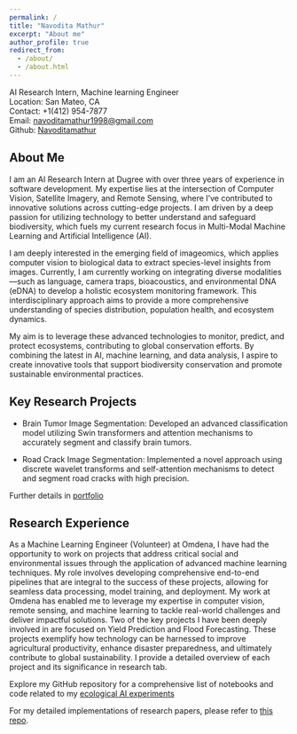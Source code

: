 ```yaml
---
permalink: /
title: "Navodita Mathur"
excerpt: "About me"
author_profile: true
redirect_from: 
  - /about/
  - /about.html
---
```


AI Research Intern, Machine learning Engineer<br/>
Location: San Mateo, CA<br/>
Contact: +1(412) 954-7877<br/>
Email: navoditamathur1998@gmail.com<br/>
Github: [Navoditamathur](https://github.com/Navoditamathur)

About Me
------
I am an AI Research Intern at Dugree with over three years of experience in software development. My expertise lies at the intersection of Computer Vision, Satellite Imagery, and Remote Sensing, where I’ve contributed to innovative solutions across cutting-edge projects. I am driven by a deep passion for utilizing technology to better understand and safeguard biodiversity, which fuels my current research focus in Multi-Modal Machine Learning and Artificial Intelligence (AI).

I am deeply interested in the emerging field of imageomics, which applies computer vision to biological data to extract species-level insights from images. Currently, I am currently working on integrating diverse modalities—such as language, camera traps, bioacoustics, and environmental DNA (eDNA) to develop a holistic ecosystem monitoring framework. This interdisciplinary approach aims to provide a more comprehensive understanding of species distribution, population health, and ecosystem dynamics.

My aim is to leverage these advanced technologies to monitor, predict, and protect ecosystems, contributing to global conservation efforts. By combining the latest in AI, machine learning, and data analysis, I aspire to create innovative tools that support biodiversity conservation and promote sustainable environmental practices.

Key Research Projects
------

- Brain Tumor Image Segmentation:
Developed an advanced classification model utilizing Swin transformers and attention mechanisms to accurately segment and classify brain tumors.

- Road Crack Image Segmentation:
Implemented a novel approach using discrete wavelet transforms and self-attention mechanisms to detect and segment road cracks with high precision.

Further details in [portfolio](https://navoditamathur.github.io/portfolio/)

Research Experience 
----

As a Machine Learning Engineer (Volunteer) at Omdena, I have had the opportunity to work on projects that address critical social and environmental issues through the application of advanced machine learning techniques. My role involves developing comprehensive end-to-end pipelines that are integral to the success of these projects, allowing for seamless data processing, model training, and deployment. My work at Omdena has enabled me to leverage my expertise in computer vision, remote sensing, and machine learning to tackle real-world challenges and deliver impactful solutions. Two of the key projects I have been deeply involved in are focused on Yield Prediction and Flood Forecasting. These projects exemplify how technology can be harnessed to improve agricultural productivity, enhance disaster preparedness, and ultimately contribute to global sustainability. I provide a detailed overview of each project and its significance in research tab.

Explore my GitHub repository for a comprehensive list of notebooks and code related to my [ecological AI experiments](https://github.com/Navoditamathur/EcologicalAI_Experiments)

For my detailed implementations of research papers, please refer to [this repo](https://github.com/Navoditamathur/research_papers_implementation).

